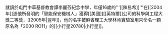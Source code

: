 就讀於屯門中華基督教會譚李麗芬紀念中學，年僅16歲的'''[[陳易希]]'''在[[2004年]]憑他所發明的「智能保安機械人」獲得[[美國]][[英特爾]]公司的科學與工程大獎二等獎，[[2005年|翌年]]，他的名字被麻省理工大學林肯實驗室用來命名一顆原名為「2000 RO11」的[[小行星20780|小行星]]。